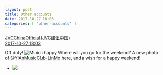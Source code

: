 ```yaml
---
layout: post
title: Other accounts
date: 2017-10-27 18:03
categories: [ 'other-accounts' ]
---
```


<div class="weibo-post-name">
  <a href="http://weibo.com/everio">JVCChinaOfficial (JVC建伍中国)</a>
</div>
<div class="weibo-info">
  <a href="http://weibo.com/2539816551/FskBygX3B">2017-10-27 18:03</a>
</div>

Off duty! ![Minion happy](http://img.t.sinajs.cn/t4/appstyle/expression/ext/normal/8d/xiaohuangren_gaoxing_org.png) Where will you go for the weekend? A new photo of [@YiAnMusicClub-LinMo](http://weibo.com/u/6108312042) here, and a wish for a happy weekend!

<!-- more -->

<ul class="weibo-pic-list-1">
  <li class="weibo-pic">
    <a href="https://wx1.sinaimg.cn/mw690/97628667ly1fkwygvh93vj21kw1okqvb.jpg"><img src="http://wx1.sinaimg.cn/thumb150/97628667ly1fkwygvh93vj21kw1okqvb.jpg" /></a>
  </li>
</ul>
